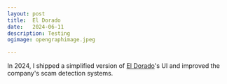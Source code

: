 ```yaml
---
layout: post
title:	El Dorado
date:	2024-06-11
description: Testing
ogimage: opengraphimage.jpeg

---
```


In 2024, I shipped a simplified version of [El Dorado](https://eldorado.io/)'s UI and improved the company's scam detection systems.
